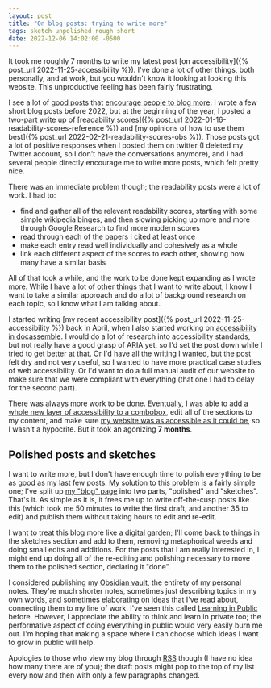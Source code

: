 ```yaml
---
layout: post
title: "On blog posts: trying to write more"
tags: sketch unpolished rough short
date: 2022-12-06 14:02:00 -0500
---
```


It took me roughly 7 months to write my latest post [on accessibility]({% post_url 2022-11-25-accessibility %}). I've done a lot of other things, both personally, and at work, but you wouldn't know it looking at looking this website. This unproductive feeling has been fairly frustrating.

I see a lot of [good posts](https://notes.eatonphil.com/is-it-worth-writing-about.html) that [encourage people to blog more](https://jvns.ca/blog/2021/05/24/blog-about-what-you-ve-struggled-with/). I wrote a few short blog posts before 2022, but at the beginning of the year, I posted a two-part write up of [readability scores]({% post_url 2022-01-16-readability-scores-reference %}) and [my opinions of how to use them best]({% post_url 2022-02-21-readability-scores-obs %}). Those posts got a lot of positive responses when I posted them on twitter (I deleted my Twitter account, so I don't have the conversations anymore), and I had several people directly encourage me to write more posts, which felt pretty nice.

There was an immediate problem though; the readability posts were a lot of work. I had to:

* find and gather all of the relevant readability scores, starting with some simple wikipedia binges, and then slowing picking up more and more through Google Research to find more modern scores
* read through each of the papers I cited at least once
* make each entry read well individually and cohesively as a whole
* link each different aspect of the scores to each other, showing how many have a similar basis

All of that took a while, and the work to be done kept expanding as I wrote more.
While I have a lot of other things that I want to write about, I know I want to take a similar approach and do a lot of background research on each topic, so I know what I am talking about.

I started writing [my recent accessibility post]({% post_url 2022-11-25-accessibility %}) back in April, when I also started working on [accessibility in docassemble](https://github.com/SuffolkLITLab/docassemble-AssemblyLine/pull/452).
I would do a lot of research into accessibility standards, but not really have a good grasp of ARIA yet, so I'd set the post down while I tried to get better at that.
Or I'd have all the writing I wanted, but the post felt dry and not very useful, so I wanted to have more practical case studies of web accessibility.
Or I'd want to do a full manual audit of our website to make sure that we were
compliant with everything (that one I had to delay for the second part).

There was always more work to be done. Eventually, I was able to [add a whole new layer of accessibility to a combobox](https://github.com/jhpyle/docassemble/pull/581), edit all of the sections to my content, and make sure [my website was as accessible as it could be](https://github.com/BryceStevenWilley/BryceStevenWilley.github.io/commit/5be22c107975475d231b8bbe1cb97102f420147f), so I wasn't a hypocrite. But it took an agonizing **7 months**.

## Polished posts and sketches

I want to write more, but I don't have enough time to polish everything to be as good as my last few posts. My solution to this problem is a fairly simple one; I've split up [my "blog" page](/blogs) into two parts, "polished" and "sketches". That's it. As simple as it is, it frees me up to write off-the-cusp posts like this (which took me 50 minutes to write the first draft, and another 35 to edit) and publish them without taking hours to edit and re-edit.

I want to treat this blog more like [a digital garden](https://joelhooks.com/digital-garden); I'll come back to things in the sketches section and add to them, removing metaphorical weeds and doing small edits and additions. For the posts that I am really interested in, I might end up doing all of the re-editing and polishing necessary to move them to the polished section, declaring it "done".

I considered publishing my [Obsidian vault](https://obsidian.md/), the entirety of my personal notes. They're much shorter notes, sometimes just describing topics in my own words, and sometimes elaborating on ideas that I've read about, connecting them
to my line of work. I've seen this called [Learning in Public](https://www.swyx.io/learn-in-public/) before. However, I appreciate the ability to think and learn in private too; the performative aspect of doing everything in public would very easily burn me out. I'm hoping that making a space where I can choose which ideas I want to grow in public will help.

Apologies to those who view my blog through [RSS](/feed.xml) though (I have no idea how many there are of you); the draft posts might pop to the top of my list every now and then with only a few paragraphs changed.
